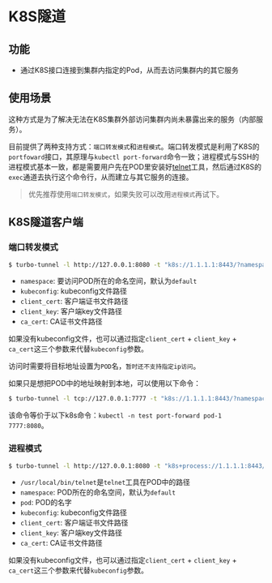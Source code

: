 # K8S隧道

## 功能

* 通过K8S接口连接到集群内指定的Pod，从而去访问集群内的其它服务

## 使用场景

这种方式是为了解决无法在K8S集群外部访问集群内尚未暴露出来的服务（内部服务）。

目前提供了两种支持方式：`端口转发模式`和`进程模式`。端口转发模式是利用了K8S的`portfoward`接口，其原理与`kubectl port-forward`命令一致；进程模式与SSH的进程模式基本一致，都是需要用户先在POD里安装好[telnet](https://github.com/turbo-tunnel/telnet-go)工具，然后通过K8S的`exec`通道去执行这个命令行，从而建立与其它服务的连接。

> 优先推荐使用`端口转发模式`，如果失败可以改用`进程模式`再试下。

## K8S隧道客户端

### 端口转发模式

```bash
$ turbo-tunnel -l http://127.0.0.1:8080 -t "k8s://1.1.1.1:8443/?namespace=test&kubeconfig=/root/kubeconfig"
```

* `namespace`: 要访问POD所在的命名空间，默认为`default`
* `kubeconfig`: kubeconfig文件路径
* `client_cert`: 客户端证书文件路径
* `client_key`: 客户端key文件路径
* `ca_cert`: CA证书文件路径

如果没有kubeconfig文件，也可以通过指定`client_cert` + `client_key` + `ca_cert`这三个参数来代替`kubeconfig`参数。

访问时需要将目标地址设置为`POD`名，`暂时还不支持指定ip访问`。

如果只是想把POD中的地址映射到本地，可以使用以下命令：

```bash
$ turbo-tunnel -l tcp://127.0.0.1:7777 -t "k8s://1.1.1.1:8443/?namespace=test&kubeconfig=/root/kubeconfig" -t tcp://pod-1:8080
```

该命令等价于以下k8s命令：`kubectl -n test port-forward pod-1 7777:8080`。

### 进程模式

```bash
$ turbo-tunnel -l http://127.0.0.1:8080 -t "k8s+process://1.1.1.1:8443/usr/local/bin/go-telnet?namespace=test&pod=pod-1&kubeconfig=/root/kubeconfig"
```

* `/usr/local/bin/telnet`是`telnet`工具在POD中的路径
* `namespace`: POD所在的命名空间，默认为`default`
* `pod`: POD的名字
* `kubeconfig`: kubeconfig文件路径
* `client_cert`: 客户端证书文件路径
* `client_key`: 客户端key文件路径
* `ca_cert`: CA证书文件路径

如果没有kubeconfig文件，也可以通过指定`client_cert` + `client_key` + `ca_cert`这三个参数来代替`kubeconfig`参数。
